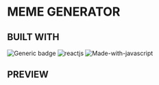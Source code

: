 # MEME GENERATOR

## BUILT WITH
![Generic badge](https://img.shields.io/badge/node-v17.0.1-brightgreen.svg?style=plastic&logo=node.js)
![reactjs](https://img.shields.io/badge/reactjs-v17.0.2-%2361DBFB?style=plastic&logo=react)
![Made-with-javascript](https://img.shields.io/badge/Made%20with-javascript-%23F7DF1E?style=plastic&logo=javascript)

## PREVIEW

